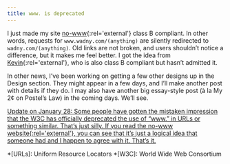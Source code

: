 ```yaml
---
title: www. is deprecated
---
```

I just made my site [no-www](http://no-www.org){:rel='external'} class B compliant. In other words, requests for `www.wadny.com/(anything)` are silently redirected to `wadny.com/(anything)`. Old links are not broken, and users shouldn’t notice a difference, but it makes me feel better. I got the idea from [Kevin](http://rapidhate.org){:rel='external'}, who is also class B compliant but hasn’t admitted it.

In other news, I’ve been working on getting a few other designs up in the Design section. They might appear in a few days, and I’ll make another post with details if they do. I may also have another big essay-style post (à la My 2¢ on Postel’s Law) in the coming days. We’ll see.

<ins datetime="2004-01-28T22:27:00-05:00">Update on January 28: Some people have gotten the mistaken impression that the W3C has officially deprecated the use of “www.” in URLs or something similar. That’s just silly. If you read [the no-www website](http://no-www.org/){:rel='external'}, you can see that it’s just a logical idea that someone had and I happen to agree with it. That’s it.</ins>

*[URLs]: Uniform Resource Locators
*[W3C]: World Wide Web Consortium